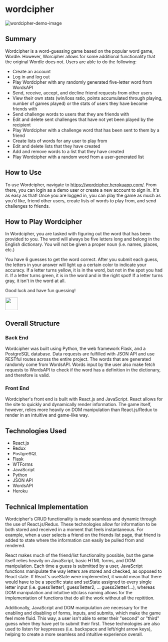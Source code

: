 # wordcipher

<img src="https://user-images.githubusercontent.com/85594249/152443604-c7098ef7-2653-4ca3-96aa-151afe8d78d4.JPG" alt="wordcipher-demo-image"/>

## Summary
Wordcipher is a word-guessing game based on the popular word game, Wordle. However, Worcipher allows for some additional functionality that the original Wordle does not. Users are able to do the following:
- Create an account
- Log in and log out
- Play Wordcipher with any randomly generated five-letter word from WordsAPI
- Send, receive, accept, and decline friend requests from other users
- View their own stats (win/loss ratio, points accumulated through playing, number of games played) or the stats of users they have become friends with
- Send challenge words to users that they are friends with
- Edit and delete sent challenges that have not yet been played by the recipient
- Play Wordcipher with a challenge word that has been sent to them by a friend
- Create lists of words for any user to play from
- Edit and delete lists that they have created
- Add and remove words to a list that they have created
- Play Wordcipher with a random word from a user-generated list

## How to Use
To use Wordcipher, navigate to https://wordcipher.herokuapp.com/. From there, you can login as a demo user or create a new account to sign in. It's as easy as that! Once you are logged in, you can play the game as much as you'd like, friend other users, create lists of words to play from, and send challenges to friends.

## How to Play Wordcipher
In Wordcipher, you are tasked with figuring out the word that has been provided to you. The word will always be five letters long and belong in the English dictionary. You will not be given a proper noun (i.e. names, places, etc.)

You have 6 guesses to get the word correct. After you submit each guess, the letters in your answer will light up a certain color to indicate your accuracy. If a letter turns yellow, it is in the word, but not in the spot you had it. If a letter turns green, it is in the word and in the right spot! If a letter turns gray, it isn't in the word at all.

Good luck and have fun guessing!

<img src="https://giphy.com/embed/2w5tlgZdcEjkJvGHxc" width="40" height="40" />

## Overall Structure
### Back End
Wordcipher was built using Python, the web framework Flask, and a PostgreSQL database. Data requests are fulfilled with JSON API and use RESTful routes across the entire project. The words that are generated randomly come from WordsAPI. Words input by the user also make fetch requests to WordsAPI to check if the word has a definition in the dictionary, and therefore is valid.

### Front End
Wordcipher's front end is built with React.js and JavaScript. React allows for the site to quickly and dynamically render information. The game itself, however, relies more heavily on DOM manipulation than React.js/Redux to render in an intuitive and game-like way.

## Technologies Used
- React.js
- Redux
- PostgreSQL
- Flask
- WTForms
- JavaScript
- Python
- JSON API
- WordsAPI
- Heroku

## Technical Implementation
Wordcipher's CRUD functionality is made seamless and dynamic through the use of React.js/Redux. These technologies allow for information to be both stored and received in a moment that feels instantaneous. For example, when a user selects a friend on the friends list page, that friend is added to state where the information can easily be pulled from and rendered.

React makes much of the friend/list functionality possible, but the game itself relies heavily on JavaScript, basic HTML forms, and DOM manipulation. Each time a guess is submitted by a user, JavaScript functions manipulate the way letters are stored and checked, as opposed to React state. If React's useState were implemented, it would mean that there would have to be a specific state and setState assigned to every single letter input (i.e. guess1letter1, guess1letter2, ... guess2letter1...), whereas DOM manipulation and intuitive id/class naming allows for the implementation of functions that do all the work without all the repitition.

Additionally, JavaScript and DOM manipulation are necessary for the enabling and disabling of forms, inputs, and submits, which make the game feel more fluid. This way, a user isn't able to enter their "second" or "third" guess when they have yet to submit their first. These technologies are also used to listen for keypresses (i.e. backspace and left/right arrow keys), helping to create a more seamless and intuitive experience overall.


